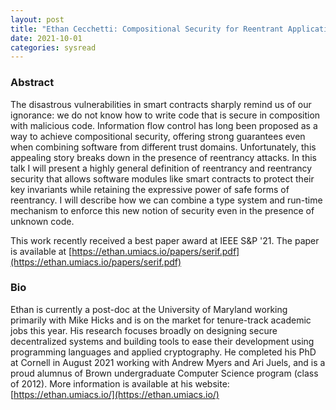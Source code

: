 ```yaml
---
layout: post
title: "Ethan Cecchetti: Compositional Security for Reentrant Applications"
date: 2021-10-01
categories: sysread
---
```


### Abstract

The disastrous vulnerabilities in smart contracts
sharply remind us of our ignorance: we do not know how to write code that is
secure in composition with malicious code. Information flow control has long
been proposed as a way to achieve compositional security, offering strong
guarantees even when combining software from different trust domains.
Unfortunately, this appealing story breaks down in the presence of reentrancy
attacks. In this talk I will present a highly general definition of reentrancy
and reentrancy security that allows software modules like smart contracts to
protect their key invariants while retaining the expressive power of safe forms
of reentrancy. I will describe how we can combine a type system and run-time
mechanism to enforce this new notion of security even in the presence of unknown
code.

This work recently received a best paper award at IEEE S&P '21. The paper is
available at [https://ethan.umiacs.io/papers/serif.pdf](https://ethan.umiacs.io/papers/serif.pdf)

### Bio

Ethan is currently a post-doc at the University of Maryland
working primarily with Mike Hicks and is on the market for tenure-track academic
jobs this year. His research focuses broadly on designing secure decentralized
systems and building tools to ease their development using programming languages
and applied cryptography. He completed his PhD at Cornell in August 2021 working
with Andrew Myers and Ari Juels, and is a proud alumnus of Brown undergraduate
Computer Science program (class of 2012). More information is available at his
website: [https://ethan.umiacs.io/](https://ethan.umiacs.io/)
